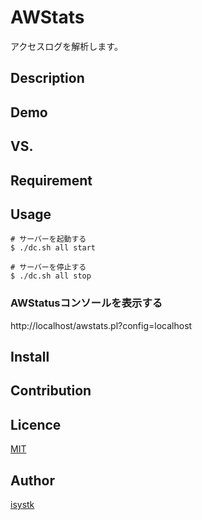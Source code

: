 AWStats
====

アクセスログを解析します。

## Description

## Demo

## VS. 

## Requirement

## Usage

```
# サーバーを起動する
$ ./dc.sh all start

# サーバーを停止する
$ ./dc.sh all stop
```

### AWStatusコンソールを表示する
http://localhost/awstats.pl?config=localhost

## Install

## Contribution

## Licence

[MIT](https://github.com/isystk/awstats/LICENCE)

## Author

[isystk](https://github.com/isystk)



